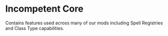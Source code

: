 # Incompetent Core
Contains features used across many of our mods including Spell Registries and Class Type capabilities.
